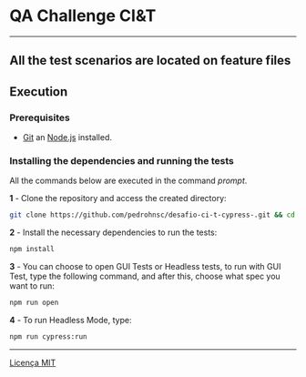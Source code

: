 # QA Challenge CI&T

---

## All the test scenarios are located on feature files

## Execution

### Prerequisites

- [Git](https://git-scm.com/download/) an [Node.js](https://nodejs.org/en/download/) installed.

### Installing the dependencies and running the tests

All the commands below are executed in the command _prompt_.

**1** - Clone the repository and access the created directory:

```sh
git clone https://github.com/pedrohnsc/desafio-ci-t-cypress-.git && cd desafio-ci-t-cypress
```

**2** - Install the necessary dependencies to run the tests:

```sh
npm install
```

**3** - You can choose to open GUI Tests or Headless tests, to run with GUI Test, type the following command, and after this, choose what spec you want to run:

```sh
npm run open
```

**4** - To run Headless Mode, type:

```sh
npm run cypress:run
```
---
[Licença MIT](/LICENSE)